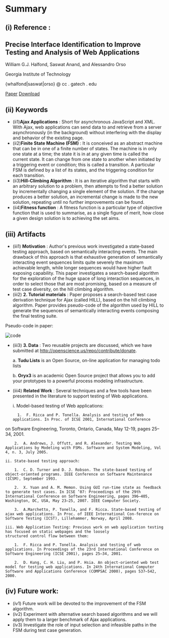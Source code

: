 # Summary 
## (i) Reference : 
## Precise Interface Identification to Improve Testing and Analysis of Web Applications
William G.J. Halfond, Saswat Anand, and Alessandro Orso

Georgia Institute of Technology

{whalfond|saswat|orso} @ cc . gatech . edu

[Paper](http://dl.acm.org/citation.cfm?id=1572305)
[Download](http://www-bcf.usc.edu/~halfond/papers/halfond09issta.pdf)

## (ii) Keywords
  * (ii1)**Ajax Applications** : Short for asynchronous JavaScript and XML. With Ajax, web applications can send data to and retrieve from a server asynchronously (in the background) without interfering with the display and behavior of the existing page. 
  * (ii2)**Finite State Machine (FSM)** : It is conceived as an abstract machine that can be in one of a finite number of states. The machine is in only one state at a time; the state it is in at any given time is called the current state. It can change from one state to another when initiated by a triggering event or condition; this is called a transition. A particular FSM is defined by a list of its states, and the triggering condition for each transition.
  * (ii3)**Hill-Climbing Algorithm** : It is an iterative algorithm that starts with an arbitrary solution to a problem, then attempts to find a better solution by incrementally changing a single element of the solution. If the change produces a better solution, an incremental change is made to the new solution, repeating until no further improvements can be found.
  * (ii4)**Fitness function**  : A fitness function is a particular type of objective function that is used to summarise, as a single figure of merit, how close a given design solution is to achieving the set aims.

## (iii) Artifacts
* (iii1) **Motivation** : Author's previous work investigated a state-based testing approach, based on semantically interacting events. The main drawback of this approach is that exhaustive generation of semantically interacting event sequences limits quite severely the maximum achievable length, while longer sequences would have higher fault exposing capability. This paper investigates a search-based algorithm for the exploration of the huge space of long interaction sequences, in order to select those that are most promising, based on a measure of test case diversity, on the hill climbing algorithm. 
* (iii2) **2.	Tutorial materials** : Paper proposes a search-based test case derivation technique for Ajax (called HILL), based on the hill climbing algorithm. Paper provides pseudo-code of the algorithm used by HILL to generate the sequences of semantically interacting events composing the final testing suite. 

Pseudo-code in paper:

![code](images/hill.png)

* (iii3) **3.	Data** : Two reusable projects are discussed, which we have submitted  at http://openscience.us/repo/contribute/donate.

    a.	**Tudu Lists** is an Open Source, on-line application for managing todo lists

    b.	**Oryx3** is an academic Open Source project that allows you to add your prototypes to a powerful process modeling infrastructure.

* (iii4) **Related Work** : Several techniques and a few tools have been presented in the literature to support testing of Web applications.

    i.	Model-based testing of Web applications:
    
        1.	F. Ricca and P. Tonella. Analysis and testing of Web applications. In Proc. of ICSE 2001, International Conference
on Software Engineering, Toronto, Ontario, Canada, May 12-19, pages 25–34, 2001.
      
        2.	A. Andrews, J. Offutt, and R. Alexander. Testing Web Applications by Modeling with FSMs. Software and System Modeling, Vol 4, n. 3, July 2005.

    ii.	State-based testing approach:
    
        1.	C. D. Turner and D. J. Robson. The state-based testing of object-oriented programs. IEEE Conference on Software Maintenance (ICSM), September 1993.
      
        2.	X. Yuan and A. M. Memon. Using GUI run-time state as feedback to generate test cases. In ICSE ’07: Proceedings of the 29th International Conference on Software Engineering, pages 396–405, Washington, DC, USA, May 23–25, 2007. IEEE Computer Society.

        3.	A.Marchetto, P. Tonella, and F. Ricca. State-based testing of ajax web applications. In Proc. of IEEE International Con-ference on Software Testing (ICST), Lillehammer, Norway, April 2008.

    iii. Web Application Testing: Previous work on web application testing has focused on static webpages and the loosely
    structured control flow between them: 
    
        1.	F. Ricca and P. Tonella. Analysis and testing of web applications. In Proceedings of the 23rd International Conference on Software Engineering (ICSE 2001), pages 25–34, 2001.
    
        2.	D. Kung, C. H. Liu, and P. Hsia. An object-oriented web test model for testing web applications. In 24th International Computer Software and Applications Conference (COMPSAC 2000), pages 537–542, 2000.

## (iv) Future work:
  * (iv1) Future work will be devoted to the improvement of the FSM algorithm.
  * (iv2) Experiment with alternative search based algorithms and we will apply them to a larger benchmark of Ajax applications.
  * (iv3) Investigate the role of input selection and infeasible paths in the FSM during test case generation.




